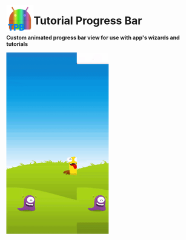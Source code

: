 <a href="url"><img src="https://github.com/RonyBrosh/TutorialProgressBar/blob/master/Graphics/ic_launcher.png" align="left" height="72" width="72" ></a>

Tutorial Progress Bar
=================================
**Custom animated progress bar view for use with app's wizards and tutorials**

<img src="https://github.com/RonyBrosh/TutorialProgressBar/blob/master/Graphics/kidoz_demo.gif" width="270" height="480">
</br>






